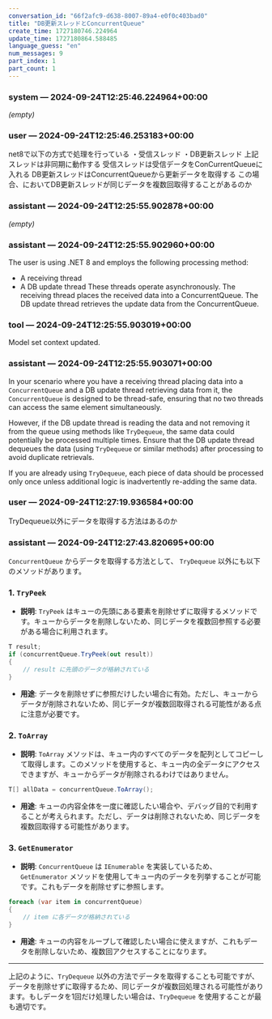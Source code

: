 ```yaml
---
conversation_id: "66f2afc9-d638-8007-89a4-e0f0c403bad0"
title: "DB更新スレッドとConcurrentQueue"
create_time: 1727180746.224964
update_time: 1727180864.588485
language_guess: "en"
num_messages: 9
part_index: 1
part_count: 1
---
```


### system — 2024-09-24T12:25:46.224964+00:00

_(empty)_

### user — 2024-09-24T12:25:46.253183+00:00

net8で以下の方式で処理を行っている
・受信スレッド
・DB更新スレッド
上記スレッドは非同期に動作する
受信スレッドは受信データをConCurrentQueueに入れる
DB更新スレッドはConcurrentQueueから更新データを取得する
この場合、においてDB更新スレッドが同じデータを複数回取得することがあるのか

### assistant — 2024-09-24T12:25:55.902878+00:00

_(empty)_

### assistant — 2024-09-24T12:25:55.902960+00:00

The user is using .NET 8 and employs the following processing method:
- A receiving thread
- A DB update thread
These threads operate asynchronously.
The receiving thread places the received data into a ConcurrentQueue.
The DB update thread retrieves the update data from the ConcurrentQueue.

### tool — 2024-09-24T12:25:55.903019+00:00

Model set context updated.

### assistant — 2024-09-24T12:25:55.903071+00:00

In your scenario where you have a receiving thread placing data into a `ConcurrentQueue` and a DB update thread retrieving data from it, the `ConcurrentQueue` is designed to be thread-safe, ensuring that no two threads can access the same element simultaneously.

However, if the DB update thread is reading the data and not removing it from the queue using methods like `TryDequeue`, the same data could potentially be processed multiple times. Ensure that the DB update thread dequeues the data (using `TryDequeue` or similar methods) after processing to avoid duplicate retrievals.

If you are already using `TryDequeue`, each piece of data should be processed only once unless additional logic is inadvertently re-adding the same data.

### user — 2024-09-24T12:27:19.936584+00:00

TryDequeue以外にデータを取得する方法はあるのか

### assistant — 2024-09-24T12:27:43.820695+00:00

`ConcurrentQueue` からデータを取得する方法として、 `TryDequeue` 以外にも以下のメソッドがあります。

### 1. `TryPeek`
- **説明**: `TryPeek` はキューの先頭にある要素を削除せずに取得するメソッドです。キューからデータを削除しないため、同じデータを複数回参照する必要がある場合に利用されます。

```csharp
T result;
if (concurrentQueue.TryPeek(out result))
{
    // result に先頭のデータが格納されている
}
```

- **用途**: データを削除せずに参照だけしたい場合に有効。ただし、キューからデータが削除されないため、同じデータが複数回取得される可能性がある点に注意が必要です。

### 2. `ToArray`
- **説明**: `ToArray` メソッドは、キュー内のすべてのデータを配列としてコピーして取得します。このメソッドを使用すると、キュー内の全データにアクセスできますが、キューからデータが削除されるわけではありません。

```csharp
T[] allData = concurrentQueue.ToArray();
```

- **用途**: キューの内容全体を一度に確認したい場合や、デバッグ目的で利用することが考えられます。ただし、データは削除されないため、同じデータを複数回取得する可能性があります。

### 3. `GetEnumerator`
- **説明**: `ConcurrentQueue` は `IEnumerable` を実装しているため、 `GetEnumerator` メソッドを使用してキュー内のデータを列挙することが可能です。これもデータを削除せずに参照します。

```csharp
foreach (var item in concurrentQueue)
{
    // item に各データが格納されている
}
```

- **用途**: キューの内容をループして確認したい場合に使えますが、これもデータを削除しないため、複数回アクセスすることになります。

---

上記のように、`TryDequeue` 以外の方法でデータを取得することも可能ですが、データを削除せずに取得するため、同じデータが複数回処理される可能性があります。もしデータを1回だけ処理したい場合は、`TryDequeue` を使用することが最も適切です。

